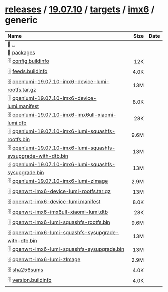 ---
---

# [releases](/releases/) / [19.07.10](/releases/19.07.10/) / [targets](/releases/19.07.10/targets/) / [imx6](/releases/19.07.10/targets/imx6/) / generic


| Name | Size | Date |
|:---|---:|---|
| 📁 [..](../) | | |
| 📁 [packages](packages) | | |
| 🗄️ [config.buildinfo](./config.buildinfo) | 12K | |
| 🗄️ [feeds.buildinfo](./feeds.buildinfo) | 4.0K | |
| 🗄️ [openlumi-19.07.10-imx6-device-lumi-rootfs.tar.gz](./openlumi-19.07.10-imx6-device-lumi-rootfs.tar.gz) | 13M | |
| 🗄️ [openlumi-19.07.10-imx6-device-lumi.manifest](./openlumi-19.07.10-imx6-device-lumi.manifest) | 8.0K | |
| 🗄️ [openlumi-19.07.10-imx6-imx6ull-xiaomi-lumi.dtb](./openlumi-19.07.10-imx6-imx6ull-xiaomi-lumi.dtb) | 28K | |
| 🗄️ [openlumi-19.07.10-imx6-lumi-squashfs-rootfs.bin](./openlumi-19.07.10-imx6-lumi-squashfs-rootfs.bin) | 9.6M | |
| 🗄️ [openlumi-19.07.10-imx6-lumi-squashfs-sysupgrade-with-dtb.bin](./openlumi-19.07.10-imx6-lumi-squashfs-sysupgrade-with-dtb.bin) | 13M | |
| 🗄️ [openlumi-19.07.10-imx6-lumi-squashfs-sysupgrade.bin](./openlumi-19.07.10-imx6-lumi-squashfs-sysupgrade.bin) | 13M | |
| 🗄️ [openlumi-19.07.10-imx6-lumi-zImage](./openlumi-19.07.10-imx6-lumi-zImage) | 2.9M | |
| 🗄️ [openwrt-imx6-device-lumi-rootfs.tar.gz](./openwrt-imx6-device-lumi-rootfs.tar.gz) | 13M | |
| 🗄️ [openwrt-imx6-device-lumi.manifest](./openwrt-imx6-device-lumi.manifest) | 8.0K | |
| 🗄️ [openwrt-imx6-imx6ull-xiaomi-lumi.dtb](./openwrt-imx6-imx6ull-xiaomi-lumi.dtb) | 28K | |
| 🗄️ [openwrt-imx6-lumi-squashfs-rootfs.bin](./openwrt-imx6-lumi-squashfs-rootfs.bin) | 9.6M | |
| 🗄️ [openwrt-imx6-lumi-squashfs-sysupgrade-with-dtb.bin](./openwrt-imx6-lumi-squashfs-sysupgrade-with-dtb.bin) | 13M | |
| 🗄️ [openwrt-imx6-lumi-squashfs-sysupgrade.bin](./openwrt-imx6-lumi-squashfs-sysupgrade.bin) | 13M | |
| 🗄️ [openwrt-imx6-lumi-zImage](./openwrt-imx6-lumi-zImage) | 2.9M | |
| 🗄️ [sha256sums](./sha256sums) | 4.0K | |
| 🗄️ [version.buildinfo](./version.buildinfo) | 4.0K | |

